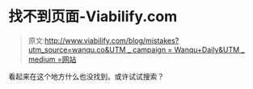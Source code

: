 # 找不到页面-Viabilify.com

> 原文:[http://www.viabilify.com/blog/mistakes?utm_source=wanqu.co&UTM _ campaign = Wanqu+Daily&UTM _ medium =网站](http://www.viabilify.com/blog/mistakes?utm_source=wanqu.co&utm_campaign=Wanqu+Daily&utm_medium=website)

看起来在这个地方什么也没找到。或许试试搜索？